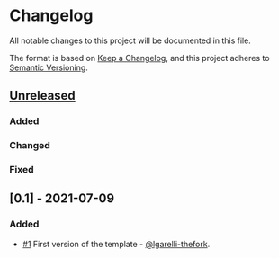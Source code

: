 # Changelog

All notable changes to this project will be documented in this file.

The format is based on [Keep a Changelog](https://keepachangelog.com/en/1.0.0/),
and this project adheres to [Semantic Versioning](https://semver.org/spec/v2.0.0.html).


## [Unreleased]

### Added

### Changed

### Fixed

## [0.1] - 2021-07-09

### Added
* [#1] First version of the template - [@lgarelli-thefork].

[#1]: https://github.com/barranquerox/template-framework/pull/1

[Unreleased]: https://github.com/lafourchette/e2e-web-tests/compare/v0.1..HEAD

[@lgarelli-thefork]: https://github.com/barranquerox


